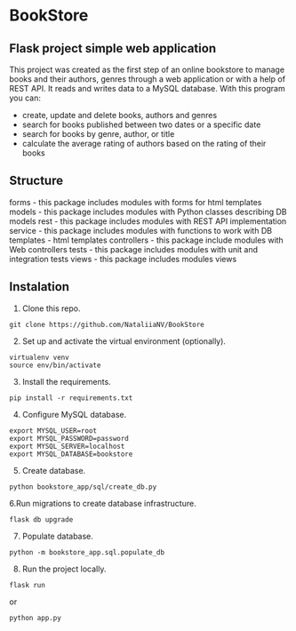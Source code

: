 # BookStore
## Flask project simple web application

This project was created as the first step of an online bookstore to manage books and their authors, genres through a web application or with a help of REST API. It reads and writes data to a MySQL database. With this program you can:

- create, update and delete books, authors and genres
- search for books published between two dates or a specific date
- search for books by genre, author, or title
- calculate the average rating of authors based on the rating of their books

## Structure

forms - this package includes modules with forms for html templates
models - this package includes modules with Python classes describing DB models
rest - this package includes modules with REST API implementation
service - this package includes modules with functions to work with DB  
templates - html templates
controllers - this package include modules with Web controllers 
tests - this package includes modules with unit and integration tests
views - this package includes modules views

## Instalation

1. Clone this repo.

```
git clone https://github.com/NataliiaNV/BookStore
```

2. Set up and activate the virtual environment (optionally).

```
virtualenv venv
source env/bin/activate
```

3. Install the requirements.

```
pip install -r requirements.txt
```

4. Configure MySQL database.

```
export MYSQL_USER=root
export MYSQL_PASSWORD=password
export MYSQL_SERVER=localhost
export MYSQL_DATABASE=bookstore
```

5. Create database.

```
python bookstore_app/sql/create_db.py
```

6.Run migrations to create database infrastructure.

```
flask db upgrade
```

7. Populate database.

```
python -m bookstore_app.sql.populate_db
```

8. Run the project locally.

```
flask run
```
or
```
python app.py
```
